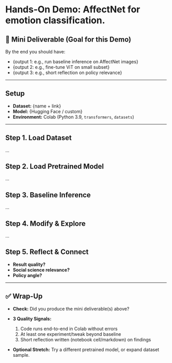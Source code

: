 # Hands-On Demo: AffectNet for emotion classification.

## 🎯 Mini Deliverable (Goal for this Demo)
By the end you should have:  
- {output 1: e.g., run baseline inference on AffectNet images}  
- {output 2: e.g., fine-tune ViT on small subset}  
- {output 3: e.g., short reflection on policy relevance}  

---

## Setup
- **Dataset:** {name + link}  
- **Model:** {Hugging Face / custom}  
- **Environment:** Colab (Python 3.9, `transformers`, `datasets`)  

---

## Step 1. Load Dataset
...

## Step 2. Load Pretrained Model
...

## Step 3. Baseline Inference
...

## Step 4. Modify & Explore
...

## Step 5. Reflect & Connect
- **Result quality?**  
- **Social science relevance?**  
- **Policy angle?**  

---

## ✅ Wrap-Up
- **Check:** Did you produce the mini deliverable(s) above?  
- **3 Quality Signals:**  
  1. Code runs end-to-end in Colab without errors  
  2. At least one experiment/tweak beyond baseline  
  3. Short reflection written (notebook cell/markdown) on findings  

- **Optional Stretch:** Try a different pretrained model, or expand dataset sample.  
